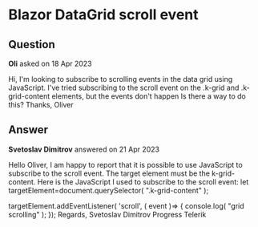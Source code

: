 # Blazor DataGrid scroll event

## Question

**Oli** asked on 18 Apr 2023

Hi, I'm looking to subscribe to scrolling events in the data grid using JavaScript. I've tried subscribing to the scroll event on the .k-grid and .k-grid-content elements, but the events don't happen Is there a way to do this? Thanks, Oliver

## Answer

**Svetoslav Dimitrov** answered on 21 Apr 2023

Hello Oliver, I am happy to report that it is possible to use JavaScript to subscribe to the scroll event. The target element must be the k-grid-content. Here is the JavaScript I used to subscribe to the scroll event: let targetElement=document.querySelector( ".k-grid-content" );

targetElement.addEventListener( 'scroll', ( event )=> { console.log( "grid scrolling" );
}); Regards, Svetoslav Dimitrov Progress Telerik
